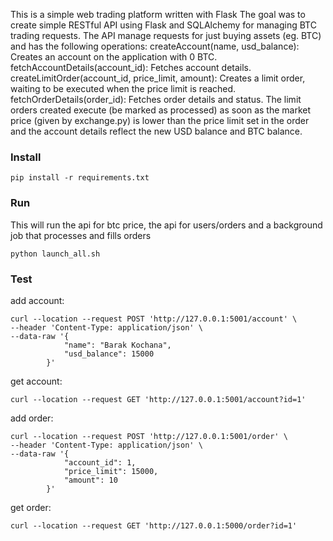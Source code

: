 This is a simple web trading platform written with Flask
The goal was to create simple RESTful API using Flask and SQLAlchemy for managing BTC trading requests. 
The API manage requests for just buying assets (eg. BTC) and has the following operations:
createAccount(name, usd_balance): Creates an account on the application with 0
BTC.
fetchAccountDetails(account_id): Fetches account details.
createLimitOrder(account_id, price_limit, amount): Creates a limit order, waiting to
be executed when the price limit is reached.
fetchOrderDetails(order_id): Fetches order details and status.
The limit orders created execute (be marked as processed) as soon as the market
price (given by exchange.py) is lower than the price limit set in the order and the account
details reflect the new USD balance and BTC balance.


### Install

```
pip install -r requirements.txt
```

### Run
This will run the api for btc price, the api for users/orders and a background job that processes and fills orders

```
python launch_all.sh

```

### Test

add account:
```
curl --location --request POST 'http://127.0.0.1:5001/account' \
--header 'Content-Type: application/json' \
--data-raw '{
            "name": "Barak Kochana",
            "usd_balance": 15000
        }'
```
get account:
```
curl --location --request GET 'http://127.0.0.1:5001/account?id=1'
```
add order:
```
curl --location --request POST 'http://127.0.0.1:5001/order' \
--header 'Content-Type: application/json' \
--data-raw '{
            "account_id": 1,
            "price_limit": 15000,
            "amount": 10
        }'

```
get order:
```
curl --location --request GET 'http://127.0.0.1:5000/order?id=1'
```